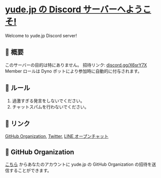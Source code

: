 # [yude.jp の Discord サーバーへようこそ!](https://yude.jp)
Welcome to yude.jp Discord server!

## 💫 概要
このサーバーの目的は特にありません。
招待リンク: [discord.gg/X6srY7X](https://discord.gg/X6srY7X)
Member ロールは Dyno ボットにより参加時に自動的に付与されます。

## 📕 ルール
1. 過激すぎる発言をしないでください。
2. チャットスパムを行わないでください。

## 📎 リンク
[GitHub Organization](https://github.com/yudejp), [Twitter](https://twitter.com/yudejp), [LINE オープンチャット](https://line.me/ti/g2/mi36ZEsJkIo9BLqYg1sQFg)

## 👥 GitHub Organization
[こちら](https://yudejp-github-org.herokuapp.com/) からあなたのアカウントに yude.jp の GitHub Organization の招待を送信することができます。